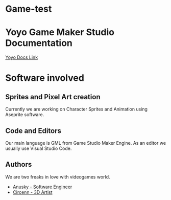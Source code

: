 # Game-test

# Yoyo Game Maker Studio Documentation

[Yoyo Docs Link](https://docs.yoyogames.com/index.html?page=source%2Fdadiospice%2F002_reference%2F001_gml%20language%20overview%2Findex.html)

# Software involved

## Sprites and Pixel Art creation

Currently we are working on Character Sprites and Animation using Aseprite software.

## Code and Editors

Our main language is GML from Game Studio Maker Engine.
As an editor we usually use Visual Studio Code.

## Authors

We are two freaks in love with videogames world.

- [Anusky - Software Engineer](https://gamingfrommars.com/nosotros/anusky/)
- [Circenn - 3D Artist](https://gamingfrommars.com/nosotros/circenn/)
